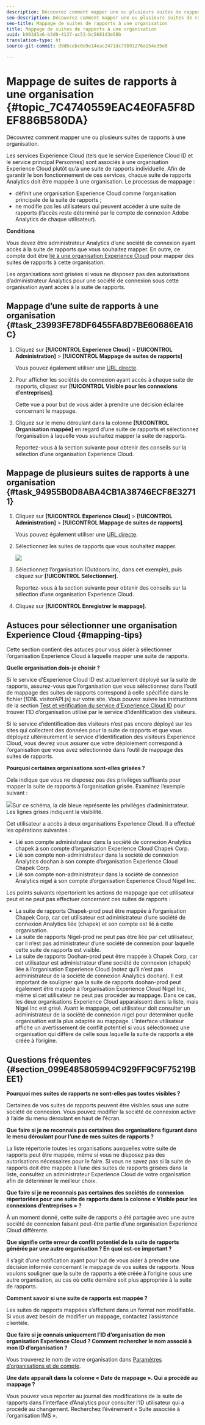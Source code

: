 ```yaml
---
description: Découvrez comment mapper une ou plusieurs suites de rapports à une organisation.
seo-description: Découvrez comment mapper une ou plusieurs suites de rapports à une organisation.
seo-title: Mappage de suites de rapports à une organisation
title: Mappage de suites de rapports à une organisation
uuid: b983d5a6-b3d0-4137-ac53-bc5681d3e58b
translation-type: ht
source-git-commit: d9d6cebc0e9e14eac2471dc79b91276a154e35e0

---
```



# Mappage de suites de rapports à une organisation {#topic_7C4740559EAC4E0FA5F8DEF886B580DA}

Découvrez comment mapper une ou plusieurs suites de rapports à une organisation.

Les services Experience Cloud (tels que le service Experience Cloud ID et le service principal Personnes) sont associés à une organisation Experience Cloud plutôt qu’à une suite de rapports individuelle. Afin de garantir le bon fonctionnement de ces services, chaque suite de rapports Analytics doit être mappée à une organisation. Le processus de mappage :

* définit une organisation Experience Cloud comme l’organisation principale de la suite de rapports ;
* ne modifie pas les utilisateurs qui peuvent accéder à une suite de rapports (l’accès reste déterminé par le compte de connexion Adobe Analytics de chaque utilisateur).


**Conditions**

Vous devez être administrateur Analytics d’une société de connexion ayant accès à la suite de rapports que vous souhaitez mapper. En outre, ce compte doit être [lié à une organisation Experience Cloud](../admin-getting-started/organizations.md#topic_C31CB834F109465A82ED57FF0563B3F1) pour mapper des suites de rapports à cette organisation.

Les organisations sont grisées si vous ne disposez pas des autorisations d’administrateur Analytics pour une société de connexion sous cette organisation ayant accès à la suite de rapports.

## Mappage d’une suite de rapports à une organisation {#task_23993FE78DF6455FA8D7BE60686EA16C}

1. Cliquez sur **[!UICONTROL Experience Cloud]** &gt; **[!UICONTROL Administration]** &gt; **[!UICONTROL Mappage de suites de rapports]**

   Vous pouvez également utiliser une [URL directe](https://audience.marketing.adobe.com/rsmapping/ui.html).

1. Pour afficher les sociétés de connexion ayant accès à chaque suite de rapports, cliquez sur **[!UICONTROL Visible pour les connexions d’entreprises]**.

   Cette vue a pour but de vous aider à prendre une décision éclairée concernant le mappage.

1. Cliquez sur le menu déroulant dans la colonne **[!UICONTROL Organisation mappée]** en regard d’une suite de rapports et sélectionnez l’organisation à laquelle vous souhaitez mapper la suite de rapports.

   Reportez-vous à la section suivante pour obtenir des conseils sur la sélection d’une organisation Experience Cloud.

## Mappage de plusieurs suites de rapports à une organisation {#task_94955B0D8ABA4CB1A38746ECF8E32711}

1. Cliquez sur **[!UICONTROL Experience Cloud]** &gt; **[!UICONTROL Administration]** &gt; **[!UICONTROL Mappage de suites de rapports]**.

   Vous pouvez également utiliser une [URL directe](https://audience.marketing.adobe.com/rsmapping/ui.html).

1. Sélectionnez les suites de rapports que vous souhaitez mapper.

   ![](assets/rs-mapping-multiple.png)

1. Sélectionnez l’organisation (Outdoors Inc, dans cet exemple), puis cliquez sur **[!UICONTROL Sélectionner]**.

   Reportez-vous à la section suivante pour obtenir des conseils sur la sélection d’une organisation Experience Cloud.

1. Cliquez sur **[!UICONTROL Enregistrer le mappage]**.

## Astuces pour sélectionner une organisation Experience Cloud {#mapping-tips}

Cette section contient des astuces pour vous aider à sélectionner l’organisation Experience Cloud à laquelle mapper une suite de rapports.

**Quelle organisation dois-je choisir ?**

Si le service d’Experience Cloud ID est actuellement déployé sur la suite de rapports, assurez-vous que l’organisation que vous sélectionnez dans l’outil de mappage des suites de rapports correspond à celle spécifiée dans le fichier [!DNL visitorAPI.js] sur votre site. Vous pouvez suivre les instructions de la section [Test et vérification du service d’Experience Cloud ID](https://marketing.adobe.com/resources/help/fr_FR/mcvid/?f=mcvid-test-verify) pour trouver l’ID d’organisation utilisé par le service d’identification des visiteurs.

Si le service d’identification des visiteurs n’est pas encore déployé sur les sites qui collectent des données pour la suite de rapports et que vous déployez ultérieurement le service d’identification des visiteurs Experience Cloud, vous devrez vous assurer que votre déploiement correspond à l’organisation que vous avez sélectionnée dans l’outil de mappage des suites de rapports.

**Pourquoi certaines organisations sont-elles grisées ?**

Cela indique que vous ne disposez pas des privilèges suffisants pour mapper la suite de rapports à l’organisation grisée. Examinez l’exemple suivant :

![](assets/rs-mapping.png)Sur ce schéma, la clé bleue représente les privilèges d’administrateur. Les lignes grises indiquent la visibilité.

Cet utilisateur a accès à deux organisations Experience Cloud. Il a effectué les opérations suivantes :

* Lié son compte administrateur dans la société de connexion Analytics chapek à son compte d’organisation Experience Cloud Chapek Corp.
* Lié son compte non-administrateur dans la société de connexion Analytics doohan à son compte d’organisation Experience Cloud Chapek Corp.
* Lié son compte non-administrateur dans la société de connexion Analytics nigel à son compte d’organisation Experience Cloud Nigel Inc.

Les points suivants répertorient les actions de mappage que cet utilisateur peut et ne peut pas effectuer concernant ces suites de rapports :

* La suite de rapports Chapek-prod peut être mappée à l’organisation Chapek Corp, car cet utilisateur est administrateur d’une société de connexion Analytics liée (chapek) et son compte est lié à cette organisation.
* La suite de rapports Nigel-prod ne peut pas être liée par cet utilisateur, car il n’est pas administrateur d’une société de connexion pour laquelle cette suite de rapports est visible.
* La suite de rapports Doohan-prod peut être mappée à Chapek Corp, car cet utilisateur est administrateur d’une société de connexion (chapek) liée à l’organisation Experience Cloud (notez qu’il n’est pas administrateur de la société de connexion Analytics doohan). Il est important de souligner que la suite de rapports doohan-prod peut également être mappée à l’organisation Experience Cloud Nigel Inc, même si cet utilisateur ne peut pas procéder au mappage. Dans ce cas, les deux organisations Experience Cloud apparaissent dans la liste, mais Nigel Inc est grisé. Avant le mappage, cet utilisateur doit consulter un administrateur de la société de connexion nigel pour déterminer quelle organisation est la plus adaptée au mappage. L’interface utilisateur affiche un avertissement de conflit potentiel si vous sélectionnez une organisation qui diffère de celle sous laquelle la suite de rapports a été créée à l’origine.

## Questions fréquentes {#section_099E485805994C929FF9C9F75219BEE1}

**Pourquoi mes suites de rapports ne sont-elles pas toutes visibles ?**

Certaines de vos suites de rapports peuvent être visibles sous une autre société de connexion. Vous pouvez modifier la société de connexion active à l’aide du menu déroulant en haut de l’écran.

**Que faire si je ne reconnais pas certaines des organisations figurant dans le menu déroulant pour l’une de mes suites de rapports ?**

La liste répertorie toutes les organisations auxquelles votre suite de rapports peut être mappée, même si vous ne disposez pas des autorisations nécessaires pour le faire. Si vous ne savez pas si la suite de rapports doit être mappée à l’une des suites de rapports grisées dans la liste, consultez un administrateur Experience Cloud de votre organisation afin de déterminer le meilleur choix.

**Que faire si je ne reconnais pas certaines des sociétés de connexion répertoriées pour une suite de rapports dans la colonne « Visible pour les connexions d’entreprises » ?**

À un moment donné, cette suite de rapports a été partagée avec une autre société de connexion faisant peut-être partie d’une organisation Experience Cloud différente.

**Que signifie cette erreur de conflit potentiel de la suite de rapports générée par une autre organisation ? En quoi est-ce important ?**

Il s’agit d’une notification ayant pour but de vous aider à prendre une décision informée concernant le mappage de vos suites de rapports. Nous voulons souligner que la suite de rapports a été créée à l’origine sous une autre organisation, au cas où cette dernière soit plus appropriée à la suite de rapports.

**Comment savoir si une suite de rapports est mappée ?**

Les suites de rapports mappées s’affichent dans un format non modifiable. Si vous avez besoin de modifier un mappage, contactez l’assistance clientèle.

**Que faire si je connais uniquement l’ID d’organisation de mon organisation Experience Cloud ? Comment rechercher le nom associé à mon ID d’organisation ?**

Vous trouverez le nom de votre organisation dans [Paramètres d’organisations et de compte](https://marketing.adobe.com/resources/help/fr_FR/mcloud/?f=organizations).

**Une date apparaît dans la colonne « Date de mappage ». Qui a procédé au mappage ?**

Vous pouvez vous reporter au journal des modifications de la suite de rapports dans l’interface d’Analytics pour consulter l’ID utilisateur qui a procédé au changement. Recherchez l’événement « Suite associée à l’organisation IMS ».
